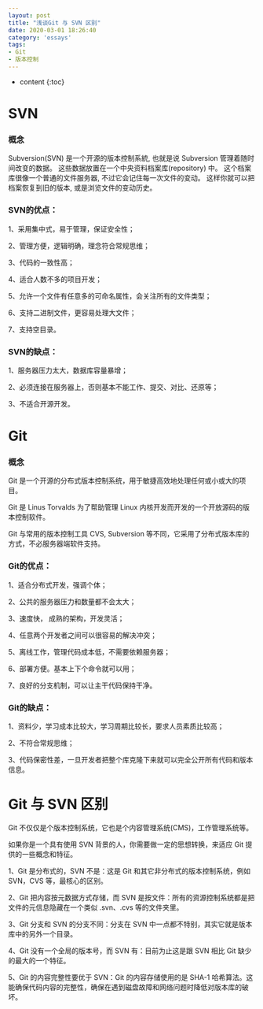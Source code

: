 ```yaml
---
layout: post
title: "浅谈Git 与 SVN 区别"
date: 2020-03-01 18:26:40
category: 'essays'
tags:
- Git
- 版本控制
---
```

* content
{:toc}













# SVN
### 概念
Subversion(SVN) 是一个开源的版本控制系統, 也就是说 Subversion 管理着随时间改变的数据。 这些数据放置在一个中央资料档案库(repository) 中。 这个档案库很像一个普通的文件服务器, 不过它会记住每一次文件的变动。 这样你就可以把档案恢复到旧的版本, 或是浏览文件的变动历史。

### SVN的优点：
1、采用集中式，易于管理，保证安全性；

2、管理方便，逻辑明确，理念符合常规思维；

3、代码的一致性高；

4、适合人数不多的项目开发；

5、允许一个文件有任意多的可命名属性，会关注所有的文件类型；

6、支持二进制文件，更容易处理大文件；

7、支持空目录。

### SVN的缺点：
1、服务器压力太大，数据库容量暴增；

2、必须连接在服务器上，否则基本不能工作、提交、对比、还原等；

3、不适合开源开发。

# Git
### 概念
Git 是一个开源的分布式版本控制系统，用于敏捷高效地处理任何或小或大的项目。

Git 是 Linus Torvalds 为了帮助管理 Linux 内核开发而开发的一个开放源码的版本控制软件。

Git 与常用的版本控制工具 CVS, Subversion 等不同，它采用了分布式版本库的方式，不必服务器端软件支持。

### Git的优点：
1、适合分布式开发，强调个体；

2、公共的服务器压力和数量都不会太大；

3、速度快， 成熟的架构，开发灵活；

4、任意两个开发者之间可以很容易的解决冲突；

5、离线工作，管理代码成本低，不需要依赖服务器；

6、部署方便。基本上下个命令就可以用；

7、良好的分支机制，可以让主干代码保持干净。

### Git的缺点：
1、资料少，学习成本比较大，学习周期比较长，要求人员素质比较高；

2、不符合常规思维；

3、代码保密性差，一旦开发者把整个库克隆下来就可以完全公开所有代码和版本信息。

# Git 与 SVN 区别  

Git 不仅仅是个版本控制系统，它也是个内容管理系统(CMS)，工作管理系统等。

如果你是一个具有使用 SVN 背景的人，你需要做一定的思想转换，来适应 Git 提供的一些概念和特征。


1、Git 是分布式的，SVN 不是：这是 Git 和其它非分布式的版本控制系统，例如 SVN，CVS 等，最核心的区别。

2、Git 把内容按元数据方式存储，而 SVN 是按文件：所有的资源控制系统都是把文件的元信息隐藏在一个类似 .svn、.cvs 等的文件夹里。

3、Git 分支和 SVN 的分支不同：分支在 SVN 中一点都不特别，其实它就是版本库中的另外一个目录。

4、Git 没有一个全局的版本号，而 SVN 有：目前为止这是跟 SVN 相比 Git 缺少的最大的一个特征。

5、Git 的内容完整性要优于 SVN：Git 的内容存储使用的是 SHA-1 哈希算法。这能确保代码内容的完整性，确保在遇到磁盘故障和网络问题时降低对版本库的破坏。